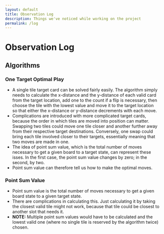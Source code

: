 ```yaml
---
layout: default
title: Observation Log
description: Things we've noticed while working on the project
permalink: /log
---
```


# Observation Log

## Algorithms

### One Target Optimal Play

- A single tile target card can be solved fairly easily. The algorithm simply needs to calculate the x-distance
and the y-distance of each valid card from the target location, add one to the count if a flip is necessary, then
choose the tile with the lowest value and move it to the target location so that either the x-distance or y-distance
decrements with each move.
- Complications are introduced with more complicated target cards, because the order in which tiles are moved into
position can matter. Swapping two tiles could move one tile closer and another further away from their respective
target destinations. Conversely, one swap could bring each tile involved closer to their targets, essentially meaning
that two moves are made in one.
- The idea of point sum value, which is the total number of moves necessary to get a given board to a target state,
can represent these isses. In the first case, the point sum value changes by zero; in the second, by two.
- Point sum value can therefore tell us how to make the optimal moves.

### Point Sum Value

- Point sum value is the total number of moves necessary to get a given board state to a given target state.
- There are complications in calculating this. Just calculating it by taking the closest valid tile might not work,
because that tile could be closest to another slot that needs it.
- **NOTE:** Multiple point sum values would have to be calculated and the lowest valid one (where no single tile is reserved by the algorithm twice) chosen.
